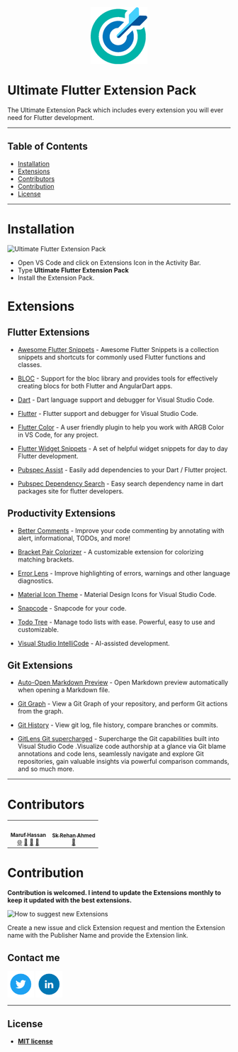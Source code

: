 <div align="center"> <a href="https://github.com/zyllus17/Ultimate-Flutter-Extension-Pack"><img src="images/dartXflutter.png" title="Ultimate Flutter Extension Pack" alt="Ultimate Flutter Extension Pack"></a></div>


# Ultimate Flutter Extension Pack
 The Ultimate Extension Pack which includes every extension you will ever need for Flutter development.

 ---

## Table of Contents

- [Installation](#installation)
- [Extensions](#extensions)
- [Contributors](#contributors)
- [Contribution](#contribution)
- [License](#license)

---

# Installation

![Ultimate Flutter Extension Pack](https://github.com/zyllus17/Ultimate-Flutter-Extension-Pack/blob/master/images/Ultimate%20Extension%20Flutter.gif)

- Open VS Code and click on Extensions Icon in the Activity Bar.
- Type **Ultimate Flutter Extension Pack**
- Install the Extension Pack.


# Extensions

## Flutter Extensions
* [Awesome Flutter Snippets](https://marketplace.visualstudio.com/items?itemName=Nash.awesome-flutter-snippets) - Awesome Flutter Snippets is a collection snippets and shortcuts for commonly used Flutter functions and classes.

* [BLOC](https://marketplace.visualstudio.com/items?itemName=FelixAngelov.bloc) - Support for the bloc library and provides tools for effectively creating blocs for both Flutter and AngularDart apps.

* [Dart](https://marketplace.visualstudio.com/items?itemName=Dart-Code.dart-code) - Dart language support and debugger for Visual Studio Code.

* [Flutter](https://marketplace.visualstudio.com/items?itemName=Dart-Code.flutter) - Flutter support and debugger for Visual Studio Code.

* [Flutter Color](https://marketplace.visualstudio.com/items?itemName=circlecodesolution.ccs-flutter-color) - A user friendly plugin to help you work with ARGB Color in VS Code, for any project. 

* [Flutter Widget Snippets](https://marketplace.visualstudio.com/items?itemName=alexisvt.flutter-snippets) - A set of helpful widget snippets for day to day Flutter development.

* [Pubspec Assist](https://marketplace.visualstudio.com/items?itemName=jeroen-meijer.pubspec-assist) - Easily add dependencies to your Dart / Flutter project.

* [Pubspec Dependency Search](https://marketplace.visualstudio.com/items?itemName=everettjf.pubspec-dependency-search) - Easy search dependency name in dart packages site for flutter developers.

## Productivity Extensions
* [Better Comments](https://marketplace.visualstudio.com/items?itemName=aaron-bond.better-comments) - Improve your code commenting by annotating with alert, informational, TODOs, and more!

* [Bracket Pair Colorizer](https://marketplace.visualstudio.com/items?itemName=CoenraadS.bracket-pair-colorizer) - A customizable extension for colorizing matching brackets.

* [Error Lens](https://marketplace.visualstudio.com/items?itemName=usernamehw.errorlens) - Improve highlighting of errors, warnings and other language diagnostics.

* [Material Icon Theme](https://marketplace.visualstudio.com/items?itemName=PKief.material-icon-theme) - Material Design Icons for Visual Studio Code.

* [Snapcode](https://marketplace.visualstudio.com/items?itemName=moyu.snapcode) - Snapcode for your code.


* [Todo Tree](https://marketplace.visualstudio.com/items?itemName=gruntfuggly.todo-tree) - Manage todo lists with ease. Powerful, easy to use and customizable.

* [Visual Studio IntelliCode](https://marketplace.visualstudio.com/items?itemName=VisualStudioExptTeam.vscodeintellicode) - AI-assisted development.


## Git Extensions
* [Auto-Open Markdown Preview](https://marketplace.visualstudio.com/items?itemName=hnw.vscode-auto-open-markdown-preview) - Open Markdown preview automatically when opening a Markdown file.
* [Git Graph](https://marketplace.visualstudio.com/items?itemName=mhutchie.git-graph) - View a Git Graph of your repository, and perform Git actions from the graph.

* [Git History](https://marketplace.visualstudio.com/items?itemName=donjayamanne.githistory) - View git log, file history, compare branches or commits.

* [GitLens Git supercharged](https://marketplace.visualstudio.com/items?itemName=eamodio.gitlens) - Supercharge the Git capabilities built into Visual Studio Code .Visualize code authorship at a glance via Git blame annotations and code lens, seamlessly navigate and explore Git repositories, gain valuable insights via powerful comparison commands, and so much more.


---

# Contributors

 <table>
  <tr>
    <td align="center"><a href="https://github.com/zyllus17"><img src="https://avatars3.githubusercontent.com/u/50977126?s=500&u=831029aa1f8c979350367229f98721d9ea6e6ca5&v=4)](https://github.com/zyllus17" width="100px;" alt=""/><br /><sub><b>Maruf Hassan</b></sub></a><br /><a href="#creator" title="Creator">🌐</a> <a href="https://github.com/zyllus17" title="Documentation">📖</a> <a href="https://github.com/zyllus17/Ultimate-Flutter-Extension-Pack/pulls" title="Review Pull Requests">👀</a> <a href="#maintenance-tbenning" title="Maintenance">🚧</a></td>
    </td>
    <td align="center"><a href="https://www.facebook.com/Sk.rehanahmed/"><img src="https://scontent.fccu1-1.fna.fbcdn.net/v/t1.0-9/49798894_533136837193798_497610469918375936_o.jpg?_nc_cat=111&_nc_sid=174925&_nc_ohc=YtW4QiRvOBUAX83Xo6X&_nc_ht=scontent.fccu1-1.fna&oh=2407c4162f682566d43962e60849df16&oe=5F228704" width="100px;" alt=""/><br /><sub><b>Sk Rehan Ahmed</b></sub></a><br /><a href="#design-tbenning" title="Logo Designing">🎨</a> </td>
    </tr>
    </table>


# Contribution

 **Contribution is welcomed. I intend to update the Extensions monthly to keep it updated with the best extensions.**
 
![How to suggest new Extensions](https://github.com/zyllus17/Ultimate-Flutter-Extension-Pack/blob/master/images/Issues.gif)


Create a new issue and click Extension request and mention the Extension name with the Publisher Name and provide the Extension link.

## Contact me 

<a href="https://twitter.com/zyllus17"><img src="https://github.com/aritraroy/social-icons/blob/master/twitter-icon.png?raw=true" width="60"></a>
<a href="https://www.linkedin.com/in/maruf-hassan/"><img src="https://github.com/aritraroy/social-icons/blob/master/linkedin-icon.png?raw=true" width="60"></a>

---
## License

- **[MIT license](https://github.com/zyllus17/Ultimate-Flutter-Extension-Pack/blob/master/LICENSE)**



